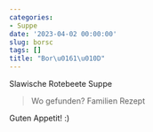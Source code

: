 ```yaml
---
categories:
- Suppe
date: '2023-04-02 00:00:00'
slug: borsc
tags: []
title: "Bor\u0161\u010D"
---
```



Slawische Rotebeete Suppe

> Wo gefunden? Familien Rezept

Guten Appetit! :)
